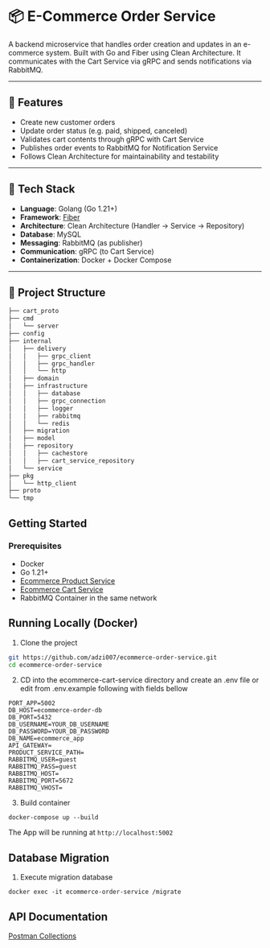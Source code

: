 # 📦 E-Commerce Order Service
A backend microservice that handles order creation and updates in an e-commerce system. Built with Go and Fiber using Clean Architecture. It communicates with the Cart Service via gRPC and sends notifications via RabbitMQ.

---
## 🚀 Features
- Create new customer orders
- Update order status (e.g. paid, shipped, canceled)
- Validates cart contents through gRPC with Cart Service
- Publishes order events to RabbitMQ for Notification Service
- Follows Clean Architecture for maintainability and testability
---
## 🧰 Tech Stack
- **Language**: Golang (Go 1.21+)
- **Framework**: [Fiber](https://gofiber.io/)
- **Architecture**: Clean Architecture (Handler → Service → Repository)
- **Database**: MySQL
- **Messaging**: RabbitMQ (as publisher)
- **Communication**: gRPC (to Cart Service)
- **Containerization**: Docker + Docker Compose
---
## 📁 Project Structure

```md
├── cart_proto
├── cmd
│   └── server
├── config
├── internal
│   ├── delivery
│   │   ├── grpc_client
│   │   ├── grpc_handler
│   │   └── http
│   ├── domain
│   ├── infrastructure
│   │   ├── database
│   │   ├── grpc_connection
│   │   ├── logger
│   │   ├── rabbitmq
│   │   └── redis
│   ├── migration
│   ├── model
│   ├── repository
│   │   ├── cachestore
│   │   ├── cart_service_repository
│   └── service
├── pkg
│   └── http_client
├── proto
└── tmp
```

## Getting Started
### Prerequisites
- Docker
- Go 1.21+
- <a href="https://github.com/adzi007/ecommerce-products-service" target="_blank">Ecommerce Product Service</a>
- <a href="https://github.com/adzi007/eccomerce-cart-service" target="_blank">Ecommerce Cart Service</a>
- RabbitMQ Container in the same network

## Running Locally (Docker)

1. Clone the project

```bash
git https://github.com/adzi007/ecommerce-order-service.git
cd ecommerce-order-service
```

2. CD into the ecommerce-cart-service directory and create an .env file or edit from .env.example following with fields bellow

```
PORT_APP=5002
DB_HOST=ecommerce-order-db
DB_PORT=5432
DB_USERNAME=YOUR_DB_USERNAME
DB_PASSWORD=YOUR_DB_PASSWORD
DB_NAME=ecommerce_app
API_GATEWAY=
PRODUCT_SERVICE_PATH=
RABBITMQ_USER=guest
RABBITMQ_PASS=guest
RABBITMQ_HOST=
RABBITMQ_PORT=5672
RABBITMQ_VHOST=
```

3. Build container

```
docker-compose up --build
```

The App will be running at `http://localhost:5002`
## Database Migration
1. Execute migration database
```
docker exec -it ecommerce-order-service /migrate
```

## API Documentation

<a href="https://www.postman.com/adzi/ecommerce-order-service" target="_blank">Postman Collections</a>